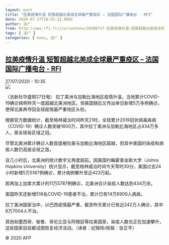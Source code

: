 ```yaml
---
layout: post
title: "拉美疫情升温 短暂超越北美成全球最严重疫区 – 法国国际广播电台 - RFI"
date: 2020-07-27T10:55:12.000Z
author: 法广
from: http://www.rfi.fr//cn/contenu/20200727-拉美疫情升温-短暂超越北美成全球最严重疫区
tags: [ 法广 ]
categories: [ news, 法广 ]
---
```

<!--1595847312000-->
[拉美疫情升温 短暂超越北美成全球最严重疫区 – 法国国际广播电台 - RFI](http://www.rfi.fr//cn/contenu/20200727-%E6%8B%89%E7%BE%8E%E7%96%AB%E6%83%85%E5%8D%87%E6%B8%A9-%E7%9F%AD%E6%9A%82%E8%B6%85%E8%B6%8A%E5%8C%97%E7%BE%8E%E6%88%90%E5%85%A8%E7%90%83%E6%9C%80%E4%B8%A5%E9%87%8D%E7%96%AB%E5%8C%BA)
------

<div>
<div>27/07/2020 - 10:35</div><img src="https://s.rfi.fr/media/display/40c3bb62-cfef-11ea-a94e-005056a98db9/w:310/p:16x9/int0010b.200727163502.jpg"><div class="t-content__body u-clearfix"><div class="m-interstitial"></div><p>（法新社华盛顿27日电）    拉丁美洲与加勒比海地区疫情升温，当地累计COVID-19确诊病例昨天一度超越北美洲地区。但美国随后又传出单日新增5万多例确诊，使得北美再夺回全球疫情最严重地区头衔。</p><p>    根据官方数据统计，截至格林威治时间昨天21时，全球累计2019冠状病毒疾病（COVID-19）确诊人数突破1600万，其中拉丁美洲与加勒比海地区占434万多人，居全球各区域之冠。</p><p>    尽管北美洲累计确诊人数首度被拉美与加勒比海地区超越，但其中美国的染疫和病故人数仍高居全球之首。</p><p>    且几小时后，北美洲的统计数字又再度超前。因美国约翰霍普金斯大学（Johns Hopkins University）统计显示，截至格林威治时间今天零时30分，美国过去24小时新增5万5187例确诊，累计病例攀升至近423万起。</p><p>    若再加上加拿大累计的11万5787例确诊，北美洲合计染疫人数达到434万余。</p><p>    美国昨天还新增518名COVID-19患者不治，累计已有14万6909人病故。</p><p>    拉丁美洲国家当中，以巴西疫情最严重，截至昨天累计已有近242万人确诊，其中8万7004人不治。</p><p>    其他如墨西哥、秘鲁、哥伦比亚与阿根廷等拉美国家，染疫人数也正在加速攀升，这些国家目前都试图恢复经济活动。（译者：纪锦玲/核稿：张正芊）</p><p class="t-copyright">© 2020 AFP</p>        </div>
</div>
